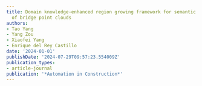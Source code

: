 ```yaml
---
title: Domain knowledge-enhanced region growing framework for semantic segmentation
  of bridge point clouds
authors:
- Tao Yang
- Yang Zou
- Xiaofei Yang
- Enrique del Rey Castillo
date: '2024-01-01'
publishDate: '2024-07-29T09:57:23.554009Z'
publication_types:
- article-journal
publication: '*Automation in Construction*'
---
```

